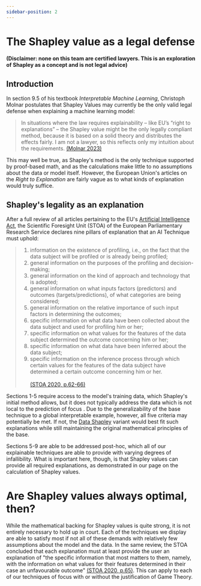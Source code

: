 ```yaml
---
sidebar-position: 2
---
```



# The Shapley value as a legal defense
#### (Disclaimer: none on this team are certified lawyers. This is an exploration of Shapley as a concept and is not legal advice)

## Introduction
In section 9.5 of his textbook *Interpretable Machine Learning*, Christoph Molnar postulates that Shapley Values may currently be the only valid legal defense when explaining a machine learning model:
> In situations where the law requires explainability – like EU’s “right to explanations” – the Shapley value might be the only legally compliant method, because it is based on a solid theory and distributes the effects fairly. I am not a lawyer, so this reflects only my intuition about the requirements. [(Molnar 2023)](https://christophm.github.io/interpretable-ml-book/shapley.html)

This may well be true, as Shapley's method is the only technique supported by proof-based math, <!--  !Reference the math backing page -->
and as the calculations make little to no assumptions about the data or model itself. However, the European Union's articles on the *Right to Explanation* are fairly vague as to what kinds of explanation would truly suffice.

## Shapley's legality as an explanation
After a full review of all articles pertaining to the EU's [Artificial Intelligence Act](https://artificialintelligenceact.eu/), the Scientific Foresight Unit (STOA) of the European Parliamentary Research Service declares nine pillars of explanation that an AI Technique must uphold:

> 1. information on the existence of profiling, i.e., on the fact that the data subject will be
profiled or is already being profiled;
> 2. general information on the purposes of the profiling and decision-making;
> 3. general information on the kind of approach and technology that is adopted;
> 4. general information on what inputs factors (predictors) and outcomes
(targets/predictions), of what categories are being considered;
> 5. general information on the relative importance of such input factors in determining the
outcomes;
> 6. specific information on what data have been collected about the data subject and used
for profiling him or her;
> 7. specific information on what values for the features of the data subject determined the
outcome concerning him or her;
> 8. specific information on what data have been inferred about the data subject;
> 9. specific information on the inference process through which certain values for the
features of the data subject have determined a certain outcome concerning him or her. <br></br>
> [(STOA 2020, p.62-66)](https://www.europarl.europa.eu/RegData/etudes/STUD/2020/641530/EPRS_STU(2020)641530_EN.pdf)

Sections 1-5 require access to the model's training data, which Shapley's initial method allows, but it does not typically address the data which is not local to the prediction of focus . Due to the generalizability of the base technique to a global interpretable example, however, all five criteria may potentially be met. If not, the [Data Shapley](https://arxiv.org/abs/1904.02868) variant would best fit such explanations while still maintaining the original mathematical principles of the base.

Sections 5-9 are able to be addressed post-hoc, which all of our explainable techniques are able to provide with varying degrees of infallibility. What is important here, though, is that Shapley values can provide all required explanations, as demonstrated in our page on the calculation of Shapley values. <!-- ! Reference what Shapley is page-->

# Are Shapley values always optimal, then?

While the mathematical backing for Shapley values is quite strong, it is not entirely necessary to hold up in court. Each of the techniques we display are able to satisfy most if not all of these demands with relatively few assumptions about the model and the data. In the same review, the STOA concluded that each explanation must at least provide the user an explanation of "the specific
information that most matters to them, namely, with the information on what values for their
features determined in their case an unfavourable outcome" [(STOA 2020, p.65)](https://www.europarl.europa.eu/RegData/etudes/STUD/2020/641530/EPRS_STU(2020)641530_EN.pdf). This can apply to each of our techniques of focus with or without the justification of Game Theory. <!-- ! Reference Shapley's Game Theory -->
